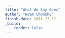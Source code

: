 ```yaml
---
title: "What We Say Goes"
author: "Noam Chomsky"
finish-date: 2011-??-??
_build:
    render: false
---
```


